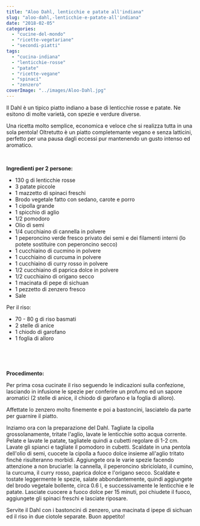 ```yaml
---
title: "Aloo Dahl, lenticchie e patate all'indiana"
slug: "aloo-dahl,-lenticchie-e-patate-all'indiana"
date: "2018-02-05"
categories: 
  - "cucine-del-mondo"
  - "ricette-vegetariane"
  - "secondi-piatti"
tags: 
  - "cucina-indiana"
  - "lenticchie-rosse"
  - "patate"
  - "ricette-vegane"
  - "spinaci"
  - "zenzero"
coverImage: "../images/Aloo-Dahl.jpg"
---
```


Il Dahl è un tipico piatto indiano a base di lenticchie rosse e patate. Ne esitono di molte varietà, con spezie e verdure diverse.

Una ricetta molto semplice, economica e veloce che si realizza tutta in una sola pentola! Oltretutto è un piatto completemante vegano e senza latticini, perfetto per una pausa dagli eccessi pur mantenendo un gusto intenso ed aromatico.

 

**Ingredienti per 2 persone:**

- 130 g di lenticchie rosse
- 3 patate piccole
- 1 mazzetto di spinaci freschi
- Brodo vegetale fatto con sedano, carote e porro
- 1 cipolla grande
- 1 spicchio di aglio
- 1/2 pomodoro
- Olio di semi
- 1/4 cucchiaino di cannella in polvere
- 1 peperoncino verde fresco privato dei semi e dei filamenti interni (lo potete sostituire con peperoncino secco)
- 1 cucchiaino di cucmino in polvere
- 1 cucchiaino di curcuma in polvere
- 1 cucchiaino di curry rosso in polvere
- 1/2 cucchiaino di paprica dolce in polvere
- 1/2 cucchiaino di origano secco
- 1 macinata di pepe di sichuan
- 1 pezzetto di zenzero fresco
- Sale

Per il riso:

- 70 - 80 g di riso basmati
- 2 stelle di anice
- 1 chiodo di garofano
- 1 foglia di alloro

 

 

**Procedimento:**

Per prima cosa cucinate il riso seguendo le indicazioni sulla confezione, lasciando in infusione le spezie per conferire un profumo ed un sapore aromatici (2 stelle di anice, il chiodo di garofano e la foglia di alloro).

Affettate lo zenzero molto finemente e poi a bastoncini, lasciatelo da parte per guarnire il piatto.

Inziamo ora con la preparazione del Dahl. Tagliate la cipolla grossolanamente, tritate l'aglio, lavate le lenticchie sotto acqua corrente. Pelate e lavate le patate, tagliatele quindi a cubetti regolare di 1-2 cm. Lavate gli spianci e tagliate il pomodoro in cubetti. Scaldate in una pentola dell'olio di semi, cuocete la cipolla a fuoco dolce insieme all'aglio tritato finchè risulteranno morbidi. Aggiungete ora le varie spezie facendo attenzione a non bruciarle: la cannella, il peperoncino sbriciolato, il cumino, la curcuma, il curry rosso, paprica dolce e l'origano secco. Scaldate e tostate leggermente le spezie, salate abbondantemente, quindi aggiungete del brodo vegetale bollente, circa 0.6 l, e successivamente le lenticchie e le patate. Lasciate cuocere a fuoco dolce per 15 minuti, poi chiudete il fuoco, aggiungete gli spinaci freschi e lasciate riposare.

Servite il Dahl con i bastoncini di zenzero, una macinata d ipepe di sichuan ed il riso in due ciotole separate. Buon appetito!

